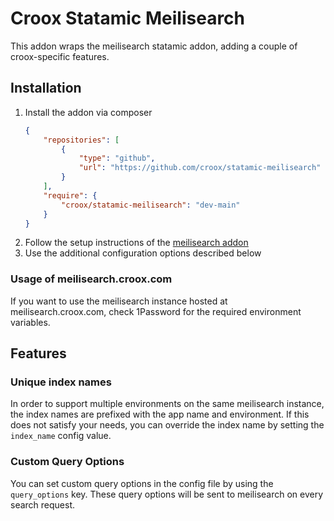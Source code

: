 # Croox Statamic Meilisearch

This addon wraps the meilisearch statamic addon, adding
a couple of croox-specific features.

## Installation

1. Install the addon via composer
    ```json
    {
        "repositories": [
            {
                "type": "github",
                "url": "https://github.com/croox/statamic-meilisearch"
            }
        ],
        "require": {
            "croox/statamic-meilisearch": "dev-main"
        }
    }
    ```
2. Follow the setup instructions of the [meilisearch addon](https://github.comelvenstar/statamic-meilisearch)
3. Use the additional configuration options described below

### Usage of meilisearch.croox.com

If you want to use the meilisearch instance hosted at meilisearch.croox.com, check 1Password
for the required environment variables.

## Features

### Unique index names
In order to support multiple environments on the same meilisearch
instance, the index names are prefixed with the app name and environment.
If this does not satisfy your needs, you can override the index name
by setting the `index_name` config value.

### Custom Query Options
You can set custom query options in the config file by using the 
`query_options` key. These query options will be sent to meilisearch
on every search request.
